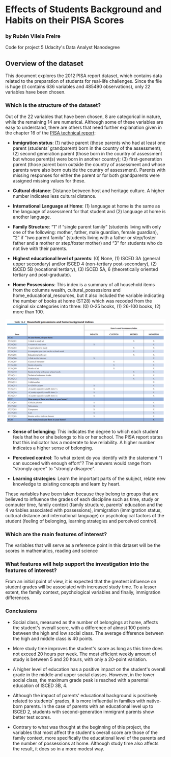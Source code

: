 # Effects of Students Background and Habits on their PISA Scores

### by Rubén Vilela Freire
Code for project 5 Udacity's Data Analyst Nanodegree

## Overview of the dataset

This document explores the 2012 PISA report dataset, which contains data related to the preparation of students for real-life challenges. Since the file is huge (it contains 636 variables and 485490 observations), only 22 variables have been chosen.

### Which is the structure of the dataset?

Out of the 22 variables that have been chosen, 8 are categorical in nature, while the remaining 14 are numerical. Although some of these variables are easy to understand, there are others that need further explanation given in the chapter 16 of the [PISA technical report](https://www.oecd.org/pisa/pisaproducts/PISA-2012-technical-report-final.pdf):

- **Inmigration status**: (1) native parent (those parents who had at least one parent (students’ grandparent) born in the country of the assessment); (2) second generation parent (those born in the country of assessment but whose parent(s) were born in another country); (3) first-generation parent (those parent born outside the country of assessment and whose parents were also born outside the country of assessment). Parents with missing responses for either the parent or for both grandparents were assigned missing values for these.


- **Cultural distance**: Distance between host and heritage culture. A higher number indicates less cultural distance.


- **International Language at Home**: (1) language at home is the same as the language of assessment for that student and (2) language at home is another language.


- **Family Structure**: “1” if “single parent family” (students living with only one of the following: mother, father, male guardian, female guardian), “2” if “two parent family” (students living with a father or step/foster father and a mother or step/foster mother) and “3” for students who do not live with their parents.

- **Highest educational level of parents**: (0) None, (1) ISCED 3A (general upper secondary) and/or ISCED 4 (non-tertiary post-secondary), (2) ISCED 5B (vocational tertiary), (3) ISCED 5A, 6 (theoretically oriented tertiary and post-graduate).


- **Home Possessions**: This index is a summary of all household items from the columns wealth, cultural_possessions and home_educational_resources, but it also included the variable indicating the number of books at home (ST28) which was recoded from the original six categories into three: (0) 0-25 books, (1) 26-100 books, (2) more than 100.

<img src="Possesions table report.png" alt="400" width="800"/>

- **Sense of belonging**: This indicates the degree to which each student feels that he or she belongs to his or her school. The PISA report states that this indicator has a moderate to low reliability. A higher number indicates a higher sense of belonging.


- **Perceived control**: To what extent do you identify with the statement "I can succeed with enough effort"? The answers would range from "strongly agree" to "strongly disagree".


- **Learning strategies**: Learn the important parts of the subject, relate new knowledge to existing concepts and learn by heart.

These variables have been taken because they belong to groups that are believed to influence the grades of each discipline such as time, study or computer time, family context (family structure, parents' education and the 4 variables associated with possessions), immigration (immigration status, cultural distance and international language) or psychological factors of the student (feeling of belonging, learning strategies and perceived control).

### Which are the main features of interest?

The variables that will serve as a reference point in this dataset will be the scores in mathematics, reading and science

### What features will help support the investigation into the features of interest?

From an initial point of view, it is expected that the greatest influence on student grades will be associated with increased study time. To a lesser extent, the family context, psychological variables and finally, immigration differences.

### Conclusions

- Social class, measured as the number of belongings at home, affects the student's overall score, with a difference of almost 100 points between the high and low social class. The average difference between the high and middle class is 40 points.

- More study time improves the student's score as long as this time does not exceed 20 hours per week. The most efficient weekly amount of study is between 5 and 20 hours, with only a 20-point variation.

- A higher level of education has a positive impact on the student's overall grade in the middle and upper social classes. However, in the lower social class, the maximum grade peak is reached with a parental education of ISCED 3B, 4. 

- Although the impact of parents' educational background is positively related to students' grades, it is more influential in families with native-born parents. In the case of parents with an educational level up to ISCED 2, students with second-generation immigrant parents show better test scores.

- Contrary to what was thought at the beginning of this project, the variables that most affect the student's overall score are those of the family context, more specifically the educational level of the parents and the number of possessions at home. Although study time also affects the result, it does so in a more modest way.
